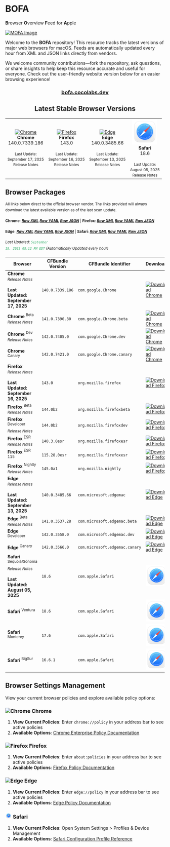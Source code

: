 # **BOFA**
**B**rowser **O**verview **F**eed for **A**pple

<a href="https://bofa.cocolabs.dev"><img src=".github/images/bofa_logo.png" alt="MOFA Image" width="200"></a>

Welcome to the **BOFA** repository! This resource tracks the latest versions of major web browsers for macOS. Feeds are automatically updated every hour from XML and JSON links directly from vendors.

We welcome community contributions—fork the repository, ask questions, or share insights to help keep this resource accurate and useful for everyone. Check out the user-friendly website version below for an easier browsing experience!

<div align="center">

### [bofa.cocolabs.dev](https://bofa.cocolabs.dev)

## Latest Stable Browser Versions

<table>
  <tr>
    <td align="center"><a href="https://dl.google.com/chrome/mac/stable/accept_tos%3Dhttps%253A%252F%252Fwww.google.com%252Fintl%252Fen_ph%252Fchrome%252Fterms%252F%26_and_accept_tos%3Dhttps%253A%252F%252Fpolicies.google.com%252Fterms/googlechrome.pkg"><img src=".github/images/chrome.png" alt="Chrome" width="80"></a><br><b>Chrome</b><br>140.0.7339.186<br><br><small>Last Update:<br>September 17, 2025</small><br><a href="https://chromereleases.googleblog.com/" style="text-decoration: none;"><small>Release Notes</small></a></td>
    <td align="center"><a href="https://download-installer.cdn.mozilla.net/pub/firefox/releases/143.0/mac/en-US/Firefox%20143.0.pkg"><img src=".github/images/firefox.png" alt="Firefox" width="80"></a><br><b>Firefox</b><br>143.0<br><br><small>Last Update:<br>September 16, 2025</small><br><a href="https://www.mozilla.org/en-US/firefox/notes/" style="text-decoration: none;"><small>Release Notes</small></a></td>
    <td align="center"><a href="https://msedge.sf.dl.delivery.mp.microsoft.com/filestreamingservice/files/548659d9-fd7c-41ae-98f2-88c5d8e2900e/MicrosoftEdge-140.0.3485.66.pkg"><img src=".github/images/edge.png" alt="Edge" width="80"></a><br><b>Edge</b><br>140.0.3485.66<br><br><small>Last Update:<br>September 13, 2025</small><br><a href="https://learn.microsoft.com/en-us/deployedge/microsoft-edge-relnote-stable-channel" style="text-decoration: none;"><small>Release Notes</small></a></td>
    <td align="center"><a href="https://swcdn.apple.com/content/downloads/52/08/093-01292-A_RB1WZOT879/679v9stbm7s0ccdcebzsfju4kp761uzgl7/Safari18.6SonomaAuto.pkg"><img src=".github/images/safari.png" alt="Safari" width="80"></a><br><b>Safari</b><br>18.6<br><br><small>Last Update:<br>August 05, 2025</small><br><a href="https://developer.apple.com/documentation/safari-release-notes" style="text-decoration: none;"><small>Release Notes</small></a></td>
  </tr>
</table>

</div>

## Browser Packages

<sup>All links below direct to the official browser vendor. The links provided will always download the latest available version as of the last scan update.</sup>  

<sup>**Chrome**: [**_Raw XML_**](latest_chrome_files/chrome_latest_versions.xml) [**_Raw YAML_**](latest_chrome_files/chrome_latest_versions.yaml) [**_Raw JSON_**](latest_chrome_files/chrome_latest_versions.json) | **Firefox**: [**_Raw XML_**](latest_firefox_files/firefox_latest_versions.xml) [**_Raw YAML_**](latest_firefox_files/firefox_latest_versions.yaml) [**_Raw JSON_**](latest_firefox_files/firefox_latest_versions.json)</sup>

<sup>**Edge**: [**_Raw XML_**](latest_edge_files/edge_latest_versions.xml) [**_Raw YAML_**](latest_edge_files/edge_latest_versions.yaml) [**_Raw JSON_**](latest_edge_files/edge_latest_versions.json) | **Safari**: [**_Raw XML_**](latest_safari_files/safari_latest_versions.xml) [**_Raw YAML_**](latest_safari_files/safari_latest_versions.yaml) [**_Raw JSON_**](latest_safari_files/safari_latest_versions.json)</sup>

<sup>_Last Updated: <code style="color : mediumseagreen">September 18, 2025 08:12 PM EDT</code> (Automatically Updated every hour)_</sup>

| **Browser** | **CFBundle Version** | **CFBundle Identifier** | **Download** |
|------------|-------------------|---------------------|------------|
| **Chrome**  <br><a href="https://chromereleases.googleblog.com/" style="text-decoration: none;"><small>_Release Notes_</small></a><br><br><b>Last Updated:<br>September 17, 2025</b> | `140.0.7339.186` | `com.google.Chrome` | <a href="https://dl.google.com/chrome/mac/stable/accept_tos%3Dhttps%253A%252F%252Fwww.google.com%252Fintl%252Fen_ph%252Fchrome%252Fterms%252F%26_and_accept_tos%3Dhttps%253A%252F%252Fpolicies.google.com%252Fterms/googlechrome.pkg"><img src=".github/images/chrome.png" alt="Download Chrome" width="80"></a> |
| **Chrome** <sup>Beta</sup> <br><a href="https://chromereleases.googleblog.com/search/label/Beta%20updates" style="text-decoration: none;"><small>_Release Notes_</small></a> | `141.0.7390.30` | `com.google.Chrome.beta` | <a href="https://dl.google.com/chrome/mac/beta/accept_tos%3Dhttps%253A%252F%252Fwww.google.com%252Fintl%252Fen_ph%252Fchrome%252Fterms%252F%26_and_accept_tos%3Dhttps%253A%252F%252Fpolicies.google.com%252Fterms/googlechrome.pkg"><img src=".github/images/chrome_beta.png" alt="Download Chrome" width="80"></a> |
| **Chrome** <sup>Dev</sup> <br><a href="https://chromereleases.googleblog.com/search/label/Dev%20updates" style="text-decoration: none;"><small>_Release Notes_</small></a> | `142.0.7405.0` | `com.google.Chrome.dev` | <a href="https://dl.google.com/chrome/mac/universal/dev/googlechromedev.dmg"><img src=".github/images/chrome_dev.png" alt="Download Chrome" width="80"></a> |
| **Chrome** <sup>Canary</sup>  | `142.0.7421.0` | `com.google.Chrome.canary` | <a href="https://dl.google.com/chrome/mac/universal/canary/googlechromecanary.dmg"><img src=".github/images/chrome_canary.png" alt="Download Chrome" width="80"></a> |
| **Firefox**  <br><a href="https://www.mozilla.org/en-US/firefox/notes/" style="text-decoration: none;"><small>_Release Notes_</small></a><br><br><b>Last Updated:<br>September 16, 2025</b> | `143.0` | `org.mozilla.firefox` | <a href="https://download-installer.cdn.mozilla.net/pub/firefox/releases/143.0/mac/en-US/Firefox%20143.0.pkg"><img src=".github/images/firefox.png" alt="Download Firefox" width="80"></a> |
| **Firefox** <sup>Beta</sup> <br><a href="https://www.mozilla.org/en-US/firefox/beta/notes/" style="text-decoration: none;"><small>_Release Notes_</small></a> | `144.0b2` | `org.mozilla.firefoxbeta` | <a href="https://download-installer.cdn.mozilla.net/pub/firefox/releases/144.0b2/mac/en-US/Firefox%20144.0b2.pkg"><img src=".github/images/firefox.png" alt="Download Firefox" width="80"></a> |
| **Firefox** <sup>Developer</sup> <br><a href="https://www.mozilla.org/en-US/firefox/developer/notes/" style="text-decoration: none;"><small>_Release Notes_</small></a> | `144.0b2` | `org.mozilla.firefoxdev` | <a href="https://download-installer.cdn.mozilla.net/pub/devedition/releases/144.0b2/mac/en-US/Firefox%20144.0b2.dmg"><img src=".github/images/firefox_developer.png" alt="Download Firefox" width="80"></a> |
| **Firefox** <sup>ESR</sup> <br><a href="https://www.mozilla.org/en-US/firefox/organizations/notes/" style="text-decoration: none;"><small>_Release Notes_</small></a> | `140.3.0esr` | `org.mozilla.firefoxesr` | <a href="https://download-installer.cdn.mozilla.net/pub/firefox/releases/140.3.0esr/mac/en-US/Firefox%20140.3.0esr.pkg"><img src=".github/images/firefox.png" alt="Download Firefox" width="80"></a> |
| **Firefox** <sup>ESR 115</sup>  | `115.28.0esr` | `org.mozilla.firefoxesr` | <a href="https://download-installer.cdn.mozilla.net/pub/firefox/releases/115.28.0esr/mac/en-US/Firefox%20115.28.0esr.pkg"><img src=".github/images/firefox.png" alt="Download Firefox" width="80"></a> |
| **Firefox** <sup>Nightly</sup> <br><a href="https://www.mozilla.org/en-US/firefox/nightly/notes/" style="text-decoration: none;"><small>_Release Notes_</small></a> | `145.0a1` | `org.mozilla.nightly` | <a href="https://download-installer.cdn.mozilla.net/pub/firefox/nightly/latest-mozilla-central/firefox-145.0a1.en-US.mac.pkg"><img src=".github/images/firefox_nightly.png" alt="Download Firefox" width="80"></a> |
| **Edge**  <br><a href="https://learn.microsoft.com/en-us/deployedge/microsoft-edge-relnote-stable-channel" style="text-decoration: none;"><small>_Release Notes_</small></a><br><br><b>Last Updated:<br>September 13, 2025</b> | `140.0.3485.66` | `com.microsoft.edgemac` | <a href="https://msedge.sf.dl.delivery.mp.microsoft.com/filestreamingservice/files/548659d9-fd7c-41ae-98f2-88c5d8e2900e/MicrosoftEdge-140.0.3485.66.pkg"><img src=".github/images/edge.png" alt="Download Edge" width="80"></a> |
| **Edge** <sup>Beta</sup> <br><a href="https://learn.microsoft.com/en-us/deployedge/microsoft-edge-relnote-beta-channel" style="text-decoration: none;"><small>_Release Notes_</small></a> | `141.0.3537.28` | `com.microsoft.edgemac.beta` | <a href="https://msedge.sf.dl.delivery.mp.microsoft.com/filestreamingservice/files/bae541f3-7891-4ef9-86f2-55c37805d02e/MicrosoftEdgeBeta-141.0.3537.28.pkg"><img src=".github/images/edge_beta.png" alt="Download Edge" width="80"></a> |
| **Edge** <sup>Developer</sup>  | `142.0.3558.0` | `com.microsoft.edgemac.dev` | <a href="https://msedge.sf.dl.delivery.mp.microsoft.com/filestreamingservice/files/0da5d129-3770-4a26-aead-4cf68e394112/MicrosoftEdgeDev-142.0.3558.0.pkg"><img src=".github/images/edge_dev.png" alt="Download Edge" width="80"></a> |
| **Edge** <sup>Canary</sup>  | `142.0.3566.0` | `com.microsoft.edgemac.canary` | <a href="https://msedge.sf.dl.delivery.mp.microsoft.com/filestreamingservice/files/c660fa18-51af-42bb-aabc-9a4118b8fb84/MicrosoftEdgeCanary-142.0.3566.0.pkg"><img src=".github/images/edge_canary.png" alt="Download Edge" width="80"></a> |
| **Safari** <sup>Sequoia/Sonoma</sup> <br><a href="https://developer.apple.com/documentation/safari-release-notes" style="text-decoration: none;"><small>_Release Notes_</small></a><br><br><b>Last Updated:<br>August 05, 2025</b> | `18.6` | `com.apple.Safari` | <a href="https://swcdn.apple.com/content/downloads/52/08/093-01292-A_RB1WZOT879/679v9stbm7s0ccdcebzsfju4kp761uzgl7/Safari18.6SonomaAuto.pkg"><img src=".github/images/safari.png" alt="Download Safari" width="80"></a> |
| **Safari** <sup>Ventura</sup>  | `18.6` | `com.apple.Safari` | <a href="https://swcdn.apple.com/content/downloads/18/08/093-01291-A_8PAQLVAPMY/q858ihftlht01sdwcf9oqqzkuvm12laqlx/Safari18.6VenturaAuto.pkg"><img src=".github/images/safari.png" alt="Download Safari" width="80"></a> |
| **Safari** <sup>Monterey</sup>  | `17.6` | `com.apple.Safari` | <a href="https://swcdn.apple.com/content/downloads/19/54/062-47822-A_BHCA3624RA/oixd7i5b8y3g67u6x0upt45m0u2xotc4eh/Safari17.6MontereyAuto.pkg"><img src=".github/images/safari.png" alt="Download Safari" width="80"></a> |
| **Safari** <sup>BigSur</sup>  | `16.6.1` | `com.apple.Safari` | <a href="https://swcdn.apple.com/content/downloads/47/04/042-27539-A_JOWCKWG03T/q1askvrrids8ykmi9ok73aqmj05kzskcya/Safari16.6.1BigSurAuto.pkg"><img src=".github/images/safari.png" alt="Download Safari" width="80"></a> |

## Browser Settings Management

View your current browser policies and explore available policy options:

### <img src=".github/images/chrome.png" alt="Chrome" width="20"> Chrome
1. **View Current Policies**: Enter `chrome://policy` in your address bar to see active policies
2. **Available Options**: [Chrome Enterprise Policy Documentation](https://chromeenterprise.google/policies/)

### <img src=".github/images/firefox.png" alt="Firefox" width="20"> Firefox
1. **View Current Policies**: Enter `about:policies` in your address bar to see active policies
2. **Available Options**: [Firefox Policy Documentation](https://mozilla.github.io/policy-templates/)

### <img src=".github/images/edge.png" alt="Edge" width="20"> Edge
1. **View Current Policies**: Enter `edge://policy` in your address bar to see active policies
2. **Available Options**: [Edge Policy Documentation](https://learn.microsoft.com/en-us/deployedge/microsoft-edge-policies)

### <img src=".github/images/safari.png" alt="Safari" width="20"> Safari
1. **View Current Policies**: Open System Settings > Profiles & Device Management
2. **Available Options**: [Safari Configuration Profile Reference](https://support.apple.com/guide/deployment/welcome/web)

